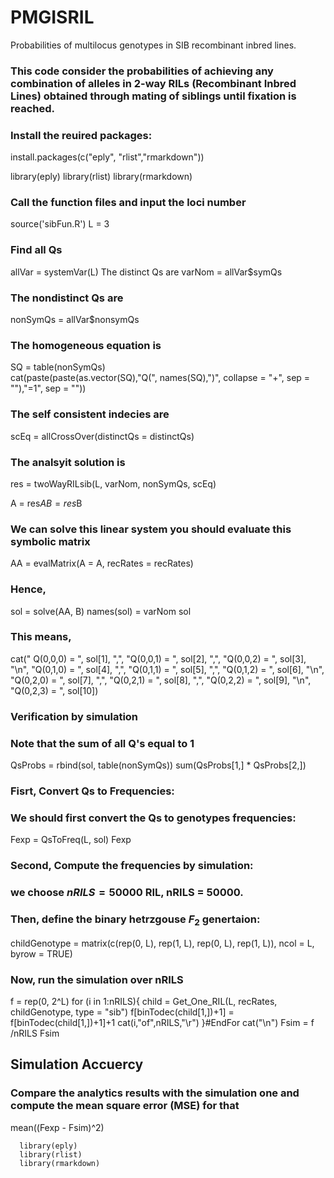 # PMGISRIL
Probabilities of multilocus genotypes in SIB recombinant inbred lines.

### This code consider the probabilities of achieving any combination of alleles in 2-way RILs (Recombinant Inbred Lines) obtained through mating of siblings until fixation is reached.

### Install the reuired packages:
install.packages(c("eply", "rlist","rmarkdown"))

library(eply)
library(rlist)
library(rmarkdown)

### Call the function files and input the loci number

source('sibFun.R')
L = 3

### Find all Qs
allVar = systemVar(L)
The distinct Qs are
varNom = allVar$symQs

### The nondistinct Qs are 

nonSymQs = allVar$nonsymQs

### The homogeneous equation is

SQ = table(nonSymQs)  
cat(paste(paste(as.vector(SQ),"Q(", names(SQ),")", collapse = "+", sep = ""),"=1", sep = ""))
  
### The self consistent indecies are 
  
scEq = allCrossOver(distinctQs = distinctQs)

### The analsyit solution is 

res = twoWayRILsib(L, varNom, nonSymQs, scEq)
  
A = res$A
B = res$B
  
### We can solve this linear system you should evaluate this symbolic matrix
  
AA = evalMatrix(A = A, recRates = recRates)
  
### Hence, 

sol = solve(AA, B)
names(sol) = varNom
sol
  
### This means, 
  
cat(" Q(0,0,0) = ", sol[1], ",", "Q(0,0,1) = ", sol[2], ",", "Q(0,0,2) = ", sol[3], "\n",
      "Q(0,1,0) = ", sol[4], ",", "Q(0,1,1) = ", sol[5], ",", "Q(0,1,2) = ", sol[6], "\n",        "Q(0,2,0) = ", sol[7], ",", "Q(0,2,1) = ", sol[8], ",",  "Q(0,2,2) = ", sol[9], "\n",
      "Q(0,2,3) = ", sol[10])
  
### Verification by simulation
  
### Note that the sum of all Q's equal to 1
  
QsProbs = rbind(sol, table(nonSymQs))
sum(QsProbs[1,] * QsProbs[2,])
  
  
### Fisrt, Convert Qs to Frequencies:
### We should first convert the Qs to genotypes frequencies:

Fexp = QsToFreq(L, sol)
Fexp
  
### Second, Compute the frequencies by simulation:
### we choose $nRILS = 50000$ RIL, nRILS = 50000.
  
### Then, define the binary hetrzgouse $F_2$ genertaion:
  
childGenotype = matrix(c(rep(0, L), rep(1, L), rep(0, L), rep(1, L)), ncol = L, byrow = TRUE)
 
  
### Now, run the simulation over nRILS

f = rep(0, 2^L)
for (i in 1:nRILS){
child = Get_One_RIL(L, recRates, childGenotype, type = "sib")
f[binTodec(child[1,])+1] = f[binTodec(child[1,])+1]+1
  cat(i,"of",nRILS,"\r")
 }#EndFor
 cat("\n")
 Fsim = f /nRILS
 Fsim
  
## Simulation Accuercy 
### Compare the analytics results with the simulation one and compute the mean square error (MSE) for that

mean((Fexp - Fsim)^2)


```{r}
  library(eply)
  library(rlist)
  library(rmarkdown)
```
